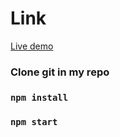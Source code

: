 # Link
[Live demo](https://gsneakerserver.onrender.com)

### Clone git in my repo
### `npm install`
### `npm start`


